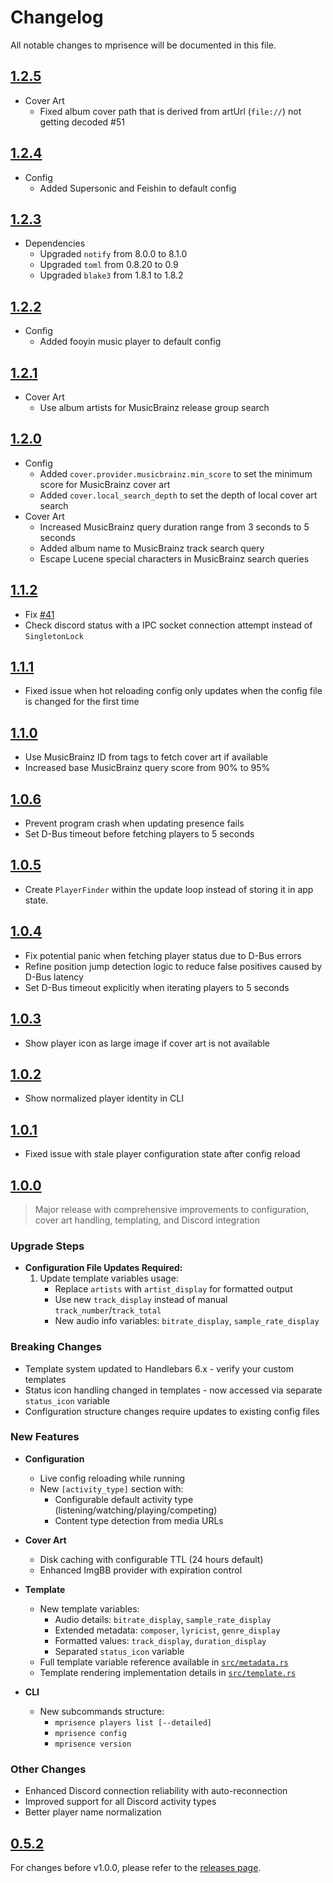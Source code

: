 # Changelog

All notable changes to mprisence will be documented in this file.

## [1.2.5](https://github.com/lazykern/mprisence/compare/v1.2.4...v1.2.5)

* Cover Art
  * Fixed album cover path that is derived from artUrl (`file://`) not getting decoded #51

## [1.2.4](https://github.com/lazykern/mprisence/compare/v1.2.3...v1.2.4)

* Config
  * Added Supersonic and Feishin to default config

## [1.2.3](https://github.com/lazykern/mprisence/compare/v1.2.2...v1.2.3)

* Dependencies
  * Upgraded `notify` from 8.0.0 to 8.1.0
  * Upgraded `toml` from 0.8.20 to 0.9
  * Upgraded `blake3` from 1.8.1 to 1.8.2

## [1.2.2](https://github.com/lazykern/mprisence/compare/v1.2.1...v1.2.2)

* Config
  * Added fooyin music player to default config

## [1.2.1](https://github.com/lazykern/mprisence/compare/v1.2.0...v1.2.1)

* Cover Art
  * Use album artists for MusicBrainz release group search


## [1.2.0](https://github.com/lazykern/mprisence/compare/v1.1.2...v1.2.0)

* Config
  * Added `cover.provider.musicbrainz.min_score` to set the minimum score for MusicBrainz cover art
  * Added `cover.local_search_depth` to set the depth of local cover art search
* Cover Art
  * Increased MusicBrainz query duration range from 3 seconds to 5 seconds
  * Added album name to MusicBrainz track search query
  * Escape Lucene special characters in MusicBrainz search queries

## [1.1.2](https://github.com/lazykern/mprisence/compare/v1.1.1...v1.1.2)

* Fix [#41](https://github.com/lazykern/mprisence/issues/41) 
* Check discord status with a IPC socket connection attempt instead of `SingletonLock`

## [1.1.1](https://github.com/lazykern/mprisence/compare/v1.1.0...v1.1.1)

* Fixed issue when hot reloading config only updates when the config file is changed for the first time

## [1.1.0](https://github.com/lazykern/mprisence/compare/v1.0.6...v1.1.0)

* Use MusicBrainz ID from tags to fetch cover art if available
* Increased base MusicBrainz query score from 90% to 95%

## [1.0.6](https://github.com/lazykern/mprisence/compare/v1.0.5...v1.0.6)

* Prevent program crash when updating presence fails
* Set D-Bus timeout before fetching players to 5 seconds

## [1.0.5](https://github.com/lazykern/mprisence/compare/v1.0.4...v1.0.5)

* Create `PlayerFinder` within the update loop instead of storing it in app state.

## [1.0.4](https://github.com/lazykern/mprisence/compare/v1.0.3...v1.0.4)

* Fix potential panic when fetching player status due to D-Bus errors
* Refine position jump detection logic to reduce false positives caused by D-Bus latency
* Set D-Bus timeout explicitly when iterating players to 5 seconds

## [1.0.3](https://github.com/lazykern/mprisence/compare/v1.0.2...v1.0.3)

* Show player icon as large image if cover art is not available

## [1.0.2](https://github.com/lazykern/mprisence/compare/v1.0.1...v1.0.2)

* Show normalized player identity in CLI

## [1.0.1](https://github.com/lazykern/mprisence/compare/v1.0.0...v1.0.1)

* Fixed issue with stale player configuration state after config reload

## [1.0.0](https://github.com/lazykern/mprisence/compare/v0.5.2...v1.0.0)

> Major release with comprehensive improvements to configuration, cover art handling, templating, and Discord integration

### Upgrade Steps
* **Configuration File Updates Required:**
  1. Update template variables usage:
     - Replace `artists` with `artist_display` for formatted output
     - Use new `track_display` instead of manual `track_number`/`track_total`
     - New audio info variables: `bitrate_display`, `sample_rate_display`

### Breaking Changes
* Template system updated to Handlebars 6.x - verify your custom templates
* Status icon handling changed in templates - now accessed via separate `status_icon` variable
* Configuration structure changes require updates to existing config files

### New Features
* **Configuration**
  - Live config reloading while running
  - New `[activity_type]` section with:
    - Configurable default activity type (listening/watching/playing/competing)
    - Content type detection from media URLs

* **Cover Art**
  - Disk caching with configurable TTL (24 hours default)
  - Enhanced ImgBB provider with expiration control

* **Template**
  - New template variables:
    - Audio details: `bitrate_display`, `sample_rate_display`
    - Extended metadata: `composer`, `lyricist`, `genre_display`
    - Formatted values: `track_display`, `duration_display`
    - Separated `status_icon` variable
  - Full template variable reference available in [`src/metadata.rs`](./src/metadata.rs)
  - Template rendering implementation details in [`src/template.rs`](./src/template.rs)

* **CLI**
  - New subcommands structure:
    - `mprisence players list [--detailed]`
    - `mprisence config`
    - `mprisence version`

### Other Changes
* Enhanced Discord connection reliability with auto-reconnection
* Improved support for all Discord activity types
* Better player name normalization

## [0.5.2](https://github.com/lazykern/mprisence/compare/v0.5.1...v0.5.2)

For changes before v1.0.0, please refer to the [releases page](https://github.com/lazykern/mprisence/releases).

